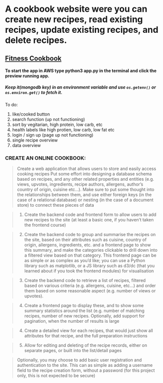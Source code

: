 # A cookbook website were you can create new recipes, read existing recipes, update existing recipes, and delete recipes.

## [Fitness Cookbook](https://cook-book-application.herokuapp.com/ "Milestone #3") 

#### To start the app in AWS type python3 app.py in the terminal and click the preview running app.

##### Keep it(mongodb key) in an environment variable and use `os.getenv()` or `os.environ.get()` to fetch it.

To do:
1. like/cooked button
2. search function (up not functioning)
3. sort by vegitarian, high protein, low carb, etc
4. health labels like high protien, low carb, low fat etc
5. login / sign up (page up not functioning)
6. single recipe overview
7. data overview 



### CREATE AN ONLINE COOKBOOK:

> Create a web application that allows users to store and easily access cooking recipes
    Put some effort into designing a database schema based on recipes, and any other related properties and entities (e.g. views, upvotes, ingredients, recipe authors, allergens, author’s country of origin, cuisine etc…). Make sure to put some thought into the relationships between them, and use either foreign keys (in the case of a relational database) or nesting (in the case of a document store) to connect these pieces of data
    
   > 1. Create the backend code and frontend form to allow users to add new recipes to the site (at least a basic one, if you haven’t taken the frontend course)
    
>    2. Create the backend code to group and summarise the recipes on the site, based on their attributes such as cuisine, country of origin, allergens, ingredients, etc. and a frontend page to show this summary, and make the categories clickable to drill down into a filtered view based on that category. This frontend page can be as simple or as complex as you’d like; you can use a Python library such as matplotlib, or a JS library such as d3/dc (that you learned about if you took the frontend modules) for visualisation
    
 >   3. Create the backend code to retrieve a list of recipes, filtered based on various criteria (e.g. allergens, cuisine, etc…) and order them based on some reasonable aspect (e.g. number of views or upvotes). 
    
  >  4. Create a frontend page to display these, and to show some summary statistics around the list (e.g. number of matching recipes, number of new recipes. Optionally, add support for pagination, when the number of results is large
    
   > 4. Create a detailed view for each recipes, that would just show all attributes for that recipe, and the full preparation instructions
    
>    5. Allow for editing and deleting of the recipe records, either on separate pages, or built into the list/detail pages
   
 >   Optionally, you may choose to add basic user registration and authentication to the site. This can as simple as adding a username field to the recipe creation form, without a password (for this project only, this is not expected to be secure)


